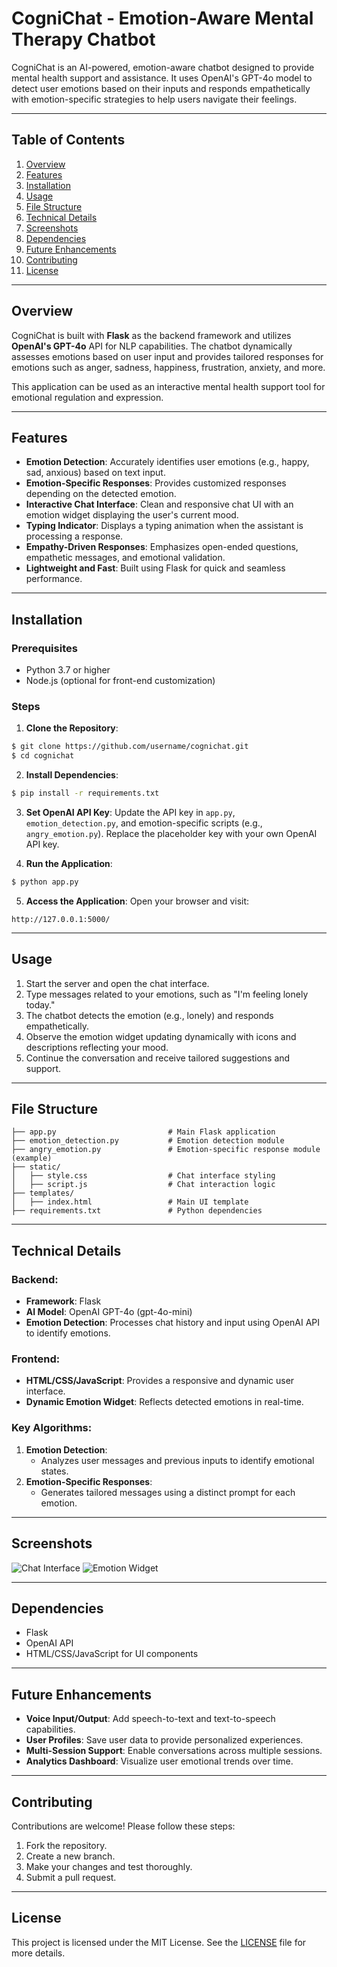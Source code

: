 # CogniChat - Emotion-Aware Mental Therapy Chatbot

CogniChat is an AI-powered, emotion-aware chatbot designed to provide mental health support and assistance. It uses OpenAI's GPT-4o model to detect user emotions based on their inputs and responds empathetically with emotion-specific strategies to help users navigate their feelings.

---

## Table of Contents
1. [Overview](#overview)
2. [Features](#features)
3. [Installation](#installation)
4. [Usage](#usage)
5. [File Structure](#file-structure)
6. [Technical Details](#technical-details)
7. [Screenshots](#screenshots)
8. [Dependencies](#dependencies)
9. [Future Enhancements](#future-enhancements)
10. [Contributing](#contributing)
11. [License](#license)

---

## Overview
CogniChat is built with **Flask** as the backend framework and utilizes **OpenAI's GPT-4o** API for NLP capabilities. The chatbot dynamically assesses emotions based on user input and provides tailored responses for emotions such as anger, sadness, happiness, frustration, anxiety, and more.

This application can be used as an interactive mental health support tool for emotional regulation and expression.

---

## Features
- **Emotion Detection**: Accurately identifies user emotions (e.g., happy, sad, anxious) based on text input.
- **Emotion-Specific Responses**: Provides customized responses depending on the detected emotion.
- **Interactive Chat Interface**: Clean and responsive chat UI with an emotion widget displaying the user's current mood.
- **Typing Indicator**: Displays a typing animation when the assistant is processing a response.
- **Empathy-Driven Responses**: Emphasizes open-ended questions, empathetic messages, and emotional validation.
- **Lightweight and Fast**: Built using Flask for quick and seamless performance.

---

## Installation

### Prerequisites
- Python 3.7 or higher
- Node.js (optional for front-end customization)

### Steps
1. **Clone the Repository**:
```bash
$ git clone https://github.com/username/cognichat.git
$ cd cognichat
```
2. **Install Dependencies**:
```bash
$ pip install -r requirements.txt
```
3. **Set OpenAI API Key**:
Update the API key in `app.py`, `emotion_detection.py`, and emotion-specific scripts (e.g., `angry_emotion.py`). Replace the placeholder key with your own OpenAI API key.

4. **Run the Application**:
```bash
$ python app.py
```
5. **Access the Application**:
Open your browser and visit:
```
http://127.0.0.1:5000/
```

---

## Usage
1. Start the server and open the chat interface.
2. Type messages related to your emotions, such as "I'm feeling lonely today."
3. The chatbot detects the emotion (e.g., lonely) and responds empathetically.
4. Observe the emotion widget updating dynamically with icons and descriptions reflecting your mood.
5. Continue the conversation and receive tailored suggestions and support.

---

## File Structure
```
├── app.py                         # Main Flask application
├── emotion_detection.py           # Emotion detection module
├── angry_emotion.py               # Emotion-specific response module (example)
├── static/
│   ├── style.css                  # Chat interface styling
│   ├── script.js                  # Chat interaction logic
├── templates/
│   ├── index.html                 # Main UI template
├── requirements.txt               # Python dependencies
```

---

## Technical Details
### Backend:
- **Framework**: Flask
- **AI Model**: OpenAI GPT-4o (gpt-4o-mini)
- **Emotion Detection**: Processes chat history and input using OpenAI API to identify emotions.

### Frontend:
- **HTML/CSS/JavaScript**: Provides a responsive and dynamic user interface.
- **Dynamic Emotion Widget**: Reflects detected emotions in real-time.

### Key Algorithms:
1. **Emotion Detection**:
   - Analyzes user messages and previous inputs to identify emotional states.
2. **Emotion-Specific Responses**:
   - Generates tailored messages using a distinct prompt for each emotion.

---

## Screenshots
![Chat Interface](screenshots/chat_interface.png)
![Emotion Widget](screenshots/emotion_widget.png)

---

## Dependencies
- Flask
- OpenAI API
- HTML/CSS/JavaScript for UI components

---

## Future Enhancements
- **Voice Input/Output**: Add speech-to-text and text-to-speech capabilities.
- **User Profiles**: Save user data to provide personalized experiences.
- **Multi-Session Support**: Enable conversations across multiple sessions.
- **Analytics Dashboard**: Visualize user emotional trends over time.

---

## Contributing
Contributions are welcome! Please follow these steps:
1. Fork the repository.
2. Create a new branch.
3. Make your changes and test thoroughly.
4. Submit a pull request.

---

## License
This project is licensed under the MIT License. See the [LICENSE](LICENSE) file for more details.

